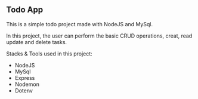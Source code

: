 ## Todo App

This is a simple todo project made with NodeJS and MySql.

In this project, the user can perform the basic CRUD operations, creat, read update and delete tasks.

Stacks & Tools used in this project:

- NodeJS
- MySql
- Express
- Nodemon
- Dotenv
